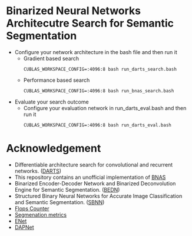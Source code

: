 # Binarized Neural Networks Architecutre Search for Semantic Segmentation  
 * Configure your network architecture in the bash file and then run it
    * Gradient based search
      ```
      CUBLAS_WORKSPACE_CONFIG=:4096:8 bash run_darts_search.bash 
      ```
    * Performance based search
      ```
      CUBLAS_WORKSPACE_CONFIG=:4096:8 bash run_bnas_search.bash 
      ```
* Evaluate your search outcome 
  * Configure your evaluation network in run_darts_eval.bash and then run it
    ```
    CUBLAS_WORKSPACE_CONFIG=:4096:8 bash run_darts_eval.bash 
    ```
# Acknowledgement
  * Differentiable architecture search for convolutional and recurrent networks. ([DARTS](https://github.com/quark0/darts))
  * This repository contains an unofficial implementation of [BNAS](https://arxiv.org/abs/1911.10862)
  * Binarized Encoder-Decoder Network and Binarized Deconvolution Engine for Semantic Segmentation. ([BEDN](https://github.com/penpaperkeycode/BEDN)) 
  * Structured Binary Neural Networks for Accurate Image Classification and Semantic Segmentation. ([SBNN](https://bitbucket.org/jingruixiaozhuang/group-net-semantic-segmentation/src/master/))
  * [Flops Counter](https://github.com/sovrasov/flops-counter.pytorch)
  * [Segmenation metrics](https://github.com/VainF/DeepLabV3Plus-Pytorch/blob/master/metrics/stream_metrics.py)
  * [ENet](https://github.com/osmr/imgclsmob)
  * [DAPNet](https://github.com/Reagan1311/DABNet)
